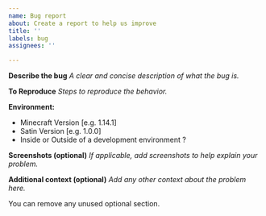 ```yaml
---
name: Bug report
about: Create a report to help us improve
title: ''
labels: bug
assignees: ''

---
```


**Describe the bug**
*A clear and concise description of what the bug is.*

**To Reproduce**
*Steps to reproduce the behavior.*

**Environment:**

- Minecraft Version [e.g. 1.14.1]
- Satin Version [e.g. 1.0.0]
- Inside or Outside of a development environment ?

**Screenshots (optional)**
*If applicable, add screenshots to help explain your problem.*

**Additional context (optional)**
*Add any other context about the problem here.*

You can remove any unused optional section.
